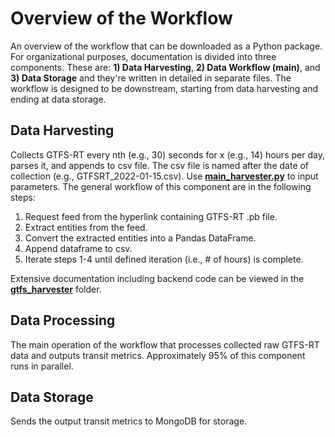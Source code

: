 # Overview of the Workflow
An overview of the workflow that can be downloaded as a Python package. For organizational purposes, documentation is divided into three components. These are: **1) Data Harvesting**, **2) Data Workflow (main)**, and **3) Data Storage** and they're written in detailed in separate files. The workflow is designed to be downstream, starting from data harvesting and ending at data storage. 

## Data Harvesting 
Collects GTFS-RT every nth (e.g., 30) seconds for x (e.g., 14) hours per day, parses it, and appends to csv file. The csv file is named after the date of collection (e.g., GTFSRT_2022-01-15.csv). Use [**main_harvester.py**](main_harvester.py) to input parameters. The general workflow of this component are in the following steps: 
1) Request feed from the hyperlink containing GTFS-RT .pb file. 
2) Extract entities from the feed.
3) Convert the extracted entities into a Pandas DataFrame. 
4) Append dataframe to csv. 
5) Iterate steps 1-4 until defined iteration (i.e., # of hours) is complete. 

Extensive documentation including backend code can be viewed in the [**gtfs_harvester**](gtfs_harvester) folder.

## Data Processing
The main operation of the workflow that processes collected raw GTFS-RT data and outputs transit metrics. Approximately 95% of this component runs in parallel. 

## Data Storage
Sends the output transit metrics to MongoDB for storage. 
